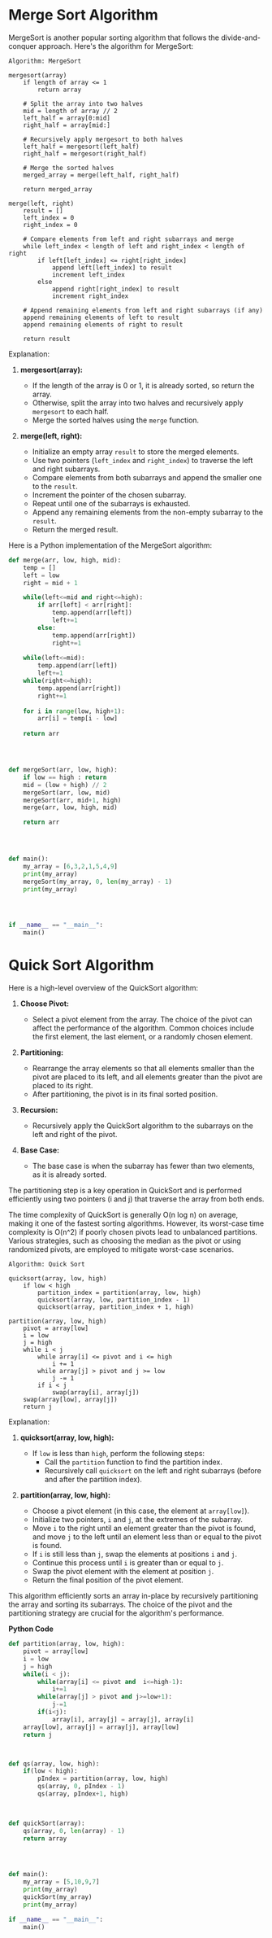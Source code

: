 # Merge Sort Algorithm

MergeSort is another popular sorting algorithm that follows the divide-and-conquer approach. Here's the algorithm for MergeSort:

```plaintext
Algorithm: MergeSort

mergesort(array)
    if length of array <= 1
        return array
    
    # Split the array into two halves
    mid = length of array // 2
    left_half = array[0:mid]
    right_half = array[mid:]

    # Recursively apply mergesort to both halves
    left_half = mergesort(left_half)
    right_half = mergesort(right_half)

    # Merge the sorted halves
    merged_array = merge(left_half, right_half)

    return merged_array

merge(left, right)
    result = []
    left_index = 0
    right_index = 0

    # Compare elements from left and right subarrays and merge
    while left_index < length of left and right_index < length of right
        if left[left_index] <= right[right_index]
            append left[left_index] to result
            increment left_index
        else
            append right[right_index] to result
            increment right_index

    # Append remaining elements from left and right subarrays (if any)
    append remaining elements of left to result
    append remaining elements of right to result

    return result
```

Explanation:

1. **mergesort(array):**
   - If the length of the array is 0 or 1, it is already sorted, so return the array.
   - Otherwise, split the array into two halves and recursively apply `mergesort` to each half.
   - Merge the sorted halves using the `merge` function.

2. **merge(left, right):**
   - Initialize an empty array `result` to store the merged elements.
   - Use two pointers (`left_index` and `right_index`) to traverse the left and right subarrays.
   - Compare elements from both subarrays and append the smaller one to the `result`.
   - Increment the pointer of the chosen subarray.
   - Repeat until one of the subarrays is exhausted.
   - Append any remaining elements from the non-empty subarray to the `result`.
   - Return the merged result.

Here is a Python implementation of the MergeSort algorithm:

```Python
def merge(arr, low, high, mid):
    temp = []
    left = low
    right = mid + 1

    while(left<=mid and right<=high):
        if arr[left] < arr[right]:
            temp.append(arr[left])
            left+=1
        else:
            temp.append(arr[right])
            right+=1
    
    while(left<=mid):
        temp.append(arr[left])
        left+=1
    while(right<=high):
        temp.append(arr[right])
        right+=1
    
    for i in range(low, high+1):
        arr[i] = temp[i - low]
    
    return arr




def mergeSort(arr, low, high):
    if low == high : return
    mid = (low + high) // 2
    mergeSort(arr, low, mid)
    mergeSort(arr, mid+1, high)
    merge(arr, low, high, mid)

    return arr

    


def main():
    my_array = [6,3,2,1,5,4,9]
    print(my_array)
    mergeSort(my_array, 0, len(my_array) - 1)
    print(my_array)




if __name__ == "__main__":
    main()
```



# Quick Sort Algorithm
Here is a high-level overview of the QuickSort algorithm:

1. **Choose Pivot:**
   - Select a pivot element from the array. The choice of the pivot can affect the performance of the algorithm. Common choices include the first element, the last element, or a randomly chosen element.

2. **Partitioning:**
   - Rearrange the array elements so that all elements smaller than the pivot are placed to its left, and all elements greater than the pivot are placed to its right.
   - After partitioning, the pivot is in its final sorted position.

3. **Recursion:**
   - Recursively apply the QuickSort algorithm to the subarrays on the left and right of the pivot.

4. **Base Case:**
   - The base case is when the subarray has fewer than two elements, as it is already sorted.

The partitioning step is a key operation in QuickSort and is performed efficiently using two pointers (i and j) that traverse the array from both ends.

The time complexity of QuickSort is generally O(n log n) on average, making it one of the fastest sorting algorithms. However, its worst-case time complexity is O(n^2) if poorly chosen pivots lead to unbalanced partitions. Various strategies, such as choosing the median as the pivot or using randomized pivots, are employed to mitigate worst-case scenarios.



```Pseudo Code
Algorithm: Quick Sort

quicksort(array, low, high)
    if low < high
        partition_index = partition(array, low, high)
        quicksort(array, low, partition_index - 1)
        quicksort(array, partition_index + 1, high)

partition(array, low, high)
    pivot = array[low]
    i = low
    j = high
    while i < j
        while array[i] <= pivot and i <= high
            i += 1
        while array[j] > pivot and j >= low
            j -= 1
        if i < j
            swap(array[i], array[j])
    swap(array[low], array[j])
    return j
```

Explanation:

1. **quicksort(array, low, high):**
   - If `low` is less than `high`, perform the following steps:
     - Call the `partition` function to find the partition index.
     - Recursively call `quicksort` on the left and right subarrays (before and after the partition index).

2. **partition(array, low, high):**
   - Choose a pivot element (in this case, the element at `array[low]`).
   - Initialize two pointers, `i` and `j`, at the extremes of the subarray.
   - Move `i` to the right until an element greater than the pivot is found, and move `j` to the left until an element less than or equal to the pivot is found.
   - If `i` is still less than `j`, swap the elements at positions `i` and `j`.
   - Continue this process until `i` is greater than or equal to `j`.
   - Swap the pivot element with the element at position `j`.
   - Return the final position of the pivot element.

This algorithm efficiently sorts an array in-place by recursively partitioning the array and sorting its subarrays. The choice of the pivot and the partitioning strategy are crucial for the algorithm's performance.

**Python Code**
```Python Code
def partition(array, low, high):
    pivot = array[low]
    i = low
    j = high
    while(i < j):
        while(array[i] <= pivot and  i<=high-1):
            i+=1
        while(array[j] > pivot and j>=low+1):
            j-=1
        if(i<j):
            array[i], array[j] = array[j], array[i]
    array[low], array[j] = array[j], array[low]
    return j



def qs(array, low, high):
    if(low < high):
        pIndex = partition(array, low, high)
        qs(array, 0, pIndex - 1)
        qs(array, pIndex+1, high)
    


def quickSort(array):
    qs(array, 0, len(array) - 1)
    return array




def main():
    my_array = [5,10,9,7]
    print(my_array)
    quickSort(my_array)
    print(my_array)

if __name__ == "__main__":
    main()
```

